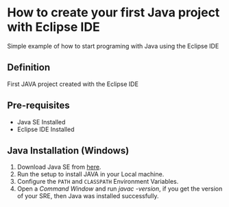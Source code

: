 # How to create your first Java project with Eclipse IDE
Simple example of how to start programing with Java using the Eclipse IDE

## Definition
First JAVA project created with the Eclipse IDE

## Pre-requisites
- Java SE Installed
- Eclipse IDE Installed

## Java Installation (Windows)
1. Download Java SE from [here](https://www.oracle.com/java/technologies/javase-downloads.html).
2. Run the setup to install JAVA in your Local machine.
3. Configure the `PATH` and `CLASSPATH` Environment Variables.
4. Open a *Command Window* and run *javac -version*, if you get the version of your SRE, then Java was installed successfully.

